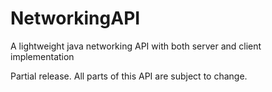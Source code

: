 # NetworkingAPI
A lightweight java networking API with both server and client implementation

Partial release. All parts of this API are subject to change.
